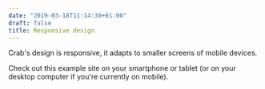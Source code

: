 ```yaml
---
date: "2019-03-18T11:14:30+01:00"
draft: false
title: Responsive design
---
```


Crab's design is responsive, it adapts to smaller screens of mobile
devices.

Check out this example site on your smartphone or tablet (or on your
desktop computer if you're currently on mobile).
